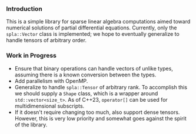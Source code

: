 ### Introduction
This is a simple library for sparse linear algebra computations aimed toward numerical solutions of partial differential equations. Currently, only the `spla::Vector` class is implemented; we hope to eventually generalize to handle tensors of arbitrary order.

### Work in Progress
* Ensure that binary operations can handle vectors of unlike types, assuming there is a known conversion between the types.
* Add parallelism with OpenMP.
* Generalize to handle `spla::Tensor` of arbitrary rank. To accomplish this we should supply a `Shape` class, which is a wrapper around `std::vector<size_t>`. As of C++23, `operator[]` can be used for multidimensional subscripts.
* If it doesn't require changing too much, also support dense tensors. However, this is very low priority and somewhat goes against the spirit of the library.

